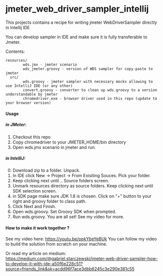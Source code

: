 # jmeter_web_driver_sampler_intellij
This projects contains a recipe for writing jmeter WebDriverSampler directly in Intellij IDE 

You can develop sampler in IDE and make sure it is fully transferable to Jmeter.

Contents:


````wds/
resources/
        wds.jmx - jmeter scenario
        wds_jmeter.groovy - version of WDS sampler for copy-paste to jmeter
  src/
        wds.groovy - jmeter sampler with necessary mocks allowing to use IntelliJ IDE (or any other)
        convert.groovy - converter to clean up wds.groovy to a version understandable by jmeter
        chromedriver.exe - browser driver used in this repo (update to your browser version)
````
#### Usage

##### in JMeter:

1. Checkout this repo
2. Copy chromedriver to your JMETER_HOME/bin directory
3. Open wds.jmx scenario in jmeter and run.

##### in IntelliJ:

0. Download zip to a folder. Unpack.
1. In IDE click New -> Project -> From Exisiting Souces. Pick your folder.
2. Keep clicking next until .. Source folders screen.
3. Unmark resources directory as source folders. Keep clicking next until SDK selection screen.
4. in SDK page make sure JDK 1.8 is chosen. Click on "+" button to your right and groovy folder to class path.
5. Click Next and Finish.
6. Open wds.groovy. Set Groovy SDK when prompted.
7. Run wds.groovy. You are all set! See my video for more.

#### How to make it work together ?

See my video here: https://youtu.be/ppkYbeYeBUk 
You can follow my video to build the solution from scratch on your machine.

Or read my article on medium: https://medium.com/@gabriel.starczewski/jmeter-web-driver-sampler-how-to-develop-it-with-ide-a50f6e228c51?source=friends_link&sk=acdd96f7ace3dbb6245c3e290e381c55 
 
